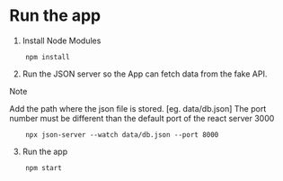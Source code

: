 # Run the app
1. Install Node Modules
```
    npm install
```

2. Run the JSON server so the App can fetch data from the fake API.
> [!NOTE]
> Add the path where the json file is stored. [eg. data/db.json]
> The port number must be different than the default port of the react server 3000
```
    npx json-server --watch data/db.json --port 8000
```

3. Run the app
```
    npm start
```

